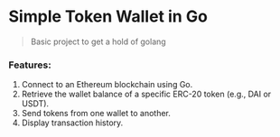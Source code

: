 # Simple Token Wallet in Go

> Basic project to get a hold of golang

### Features:

1. Connect to an Ethereum blockchain using Go.
2. Retrieve the wallet balance of a specific ERC-20 token (e.g., DAI or USDT).
3. Send tokens from one wallet to another.
4. Display transaction history.
